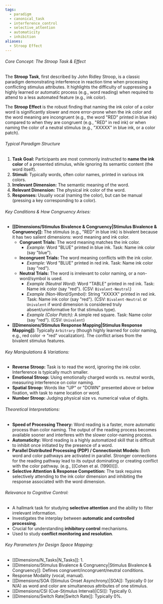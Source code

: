 ```yaml
---
tags:
  - paradigm
  - canonical_task
  - interference_control
  - selective_attention
  - automaticity
  - inhibition
aliases:
  - Stroop Effect
---
```


###### Core Concept: The Stroop Task & Effect

The **Stroop Task**, first described by John Ridley Stroop, is a classic paradigm demonstrating interference in reaction time when processing conflicting stimulus attributes. It highlights the difficulty of suppressing a highly learned or automatic process (e.g., word reading) when required to attend to a less automated feature (e.g., ink color).

The **Stroop Effect** is the robust finding that naming the ink color of a color word is significantly slower and more error-prone when the ink color and the word meaning are incongruent (e.g., the word "RED" printed in blue ink) compared to when they are congruent (e.g., "RED" in red ink) or when naming the color of a neutral stimulus (e.g., "XXXXX" in blue ink, or a color patch).

###### Typical Paradigm Structure

1.  **Task Goal:** Participants are most commonly instructed to **name the ink color** of a presented stimulus, while ignoring its semantic content (the word itself).
2.  **Stimuli:** Typically words, often color names, printed in various ink colors.
3.  **Irrelevant Dimension:** The semantic meaning of the word.
4.  **Relevant Dimension:** The physical ink color of the word.
5.  **Responses:** Usually vocal (naming the color), but can be manual (pressing a key corresponding to a color).

###### Key Conditions & How Congruency Arises:

*   **[[Dimensions/Stimulus Bivalence & Congruency|Stimulus Bivalence & Congruency]]:** The stimulus (e.g., "RED" in blue ink) is bivalent because it has two salient dimensions: word meaning and ink color.
    *   **Congruent Trials:** The word meaning matches the ink color.
        *   *Example:* Word "BLUE" printed in blue ink. Task: Name ink color (say "blue").
    *   **Incongruent Trials:** The word meaning conflicts with the ink color.
        *   *Example:* Word "BLUE" printed in red ink. Task: Name ink color (say "red").
    *   **Neutral Trials:** The word is irrelevant to color naming, or a non-word/symbol is used.
        *   *Example (Neutral Word):* Word "TABLE" printed in red ink. Task: Name ink color (say "red"). (CSV: `Bivalent-Neutral`)
        *   *Example (Non-Word/Symbol):* String "XXXXX" printed in red ink. Task: Name ink color (say "red"). (CSV: `Bivalent-Neutral` or `Univalent` if word dimension is considered truly absent/uninformative for that stimulus type).
        *   *Example (Color Patch):* A simple red square. Task: Name color (say "red"). (CSV: `Univalent`)
*   **[[Dimensions/Stimulus Response Mapping|Stimulus Response Mapping]]:** Typically `Arbitrary` (though highly learned for color naming, e.g., red color -> "red" vocalization). The conflict arises from the bivalent stimulus features.

###### Key Manipulations & Variations:

*   **Reverse Stroop:** Task is to read the word, ignoring the ink color. Interference is typically much smaller.
*   **Emotional Stroop:** Using emotionally charged words vs. neutral words, measuring interference on color naming.
*   **Spatial Stroop:** Words like "UP" or "DOWN" presented above or below fixation, with task to name location or word.
*   **Number Stroop:** Judging physical size vs. numerical value of digits.

###### Theoretical Interpretations:

*   **Speed of Processing Theory:** Word reading is a faster, more automatic process than color naming. The output of the reading process becomes available sooner and interferes with the slower color-naming process.
*   **Automaticity:** Word reading is a highly automatized skill that is difficult to inhibit once initiated by the presence of a word.
*   **Parallel Distributed Processing (PDP) / Connectionist Models:** Both word and color pathways are activated in parallel. Stronger connections for the reading pathway lead to its output dominating or creating conflict with the color pathway. (e.g., [[Cohen et al. (1990)]]).
*   **Selective Attention & Response Competition:** The task requires selectively attending to the ink color dimension and inhibiting the response associated with the word dimension.

###### Relevance to Cognitive Control:

*   A hallmark task for studying **selective attention** and the ability to filter irrelevant information.
*   Investigates the interplay between **automatic and controlled processing**.
*   Crucial for understanding **inhibitory control** mechanisms.
*   Used to study **conflict monitoring and resolution**.

###### Key Parameters for Design Space Mapping:

*   [[Dimensions/N_Tasks|N_Tasks]]: 1.
*   [[Dimensions/Stimulus Bivalence & Congruency|Stimulus Bivalence & Congruency]]: Defines congruent/incongruent/neutral conditions.
*   Response Modality (vocal, manual).
*   [[Dimensions/SOA (Stimulus Onset Asynchrony)|SOA]]: Typically 0 (or N/A) as word and color are simultaneous attributes of one stimulus.
*   [[Dimensions/CSI (Cue-Stimulus Interval)|CSI]]: Typically 0.
*   [[Dimensions/Switch Rate|Switch Rate]]: Typically 0%.
